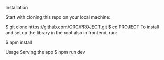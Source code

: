 Installation


Start with cloning this repo on your local machine:

$ git clone https://github.com/ORG/PROJECT.git
$ cd PROJECT
To install and set up the library in the root also in frontend, run:

$ npm install 

Usage
Serving the app
$ npm run dev
